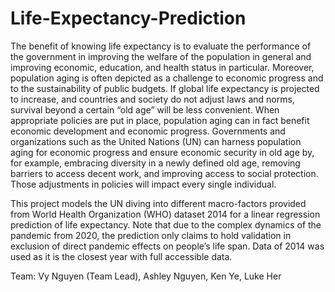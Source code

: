 # Life-Expectancy-Prediction


The benefit of knowing life expectancy is to evaluate the performance of the government in improving the welfare of the population in general and improving economic, education, and health status in particular. Moreover, population aging is often depicted as a challenge to economic progress and to the sustainability of public budgets. If global life expectancy is projected to increase, and countries and society do not adjust laws and norms, survival beyond a certain “old age” will be less convenient. When appropriate policies are put in place, population aging can in fact benefit economic development and economic progress. Governments and organizations such as the United Nations (UN) can harness population aging for economic progress and ensure economic security in old age by, for example, embracing diversity in a newly defined old age, removing barriers to access decent work, and improving access to social protection. Those adjustments in policies will impact every single individual.


This project models the UN diving into different macro-factors provided from World Health Organization (WHO) dataset 2014 for a linear regression prediction of life expectancy. Note that due to the complex dynamics of the pandemic from 2020, the prediction only claims to hold validation in exclusion of direct pandemic effects on people’s life span. Data of 2014 was used as it is the closest year with full accessible data.

Team: Vy Nguyen (Team Lead), Ashley Nguyen, Ken Ye, Luke Her
